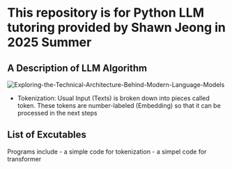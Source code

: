 # This repository is for Python LLM tutoring provided by Shawn Jeong in 2025 Summer 

## A Description of LLM Algorithm

![Exploring-the-Technical-Architecture-Behind-Modern-Language-Models](https://github.com/user-attachments/assets/113b7682-86b6-4074-aa90-66f8caa60d31)

- Tokenization: Usual Input (Texts) is broken down into pieces called token. These tokens are number-labeled (Embedding) so that it can be processed in the next steps  


## List of Excutables
Programs include   - a simple code for tokenization
                   - a simpel code for transformer
